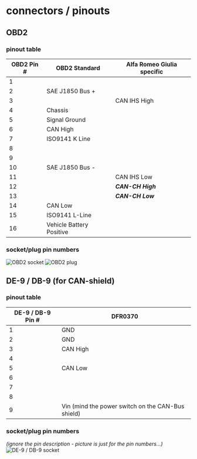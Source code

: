 # connectors / pinouts

## OBD2
### pinout table
| OBD2 Pin # | OBD2 Standard            | Alfa Romeo Giulia specific |
|------------|--------------------------|----------------------------|
| 1          |                          |                            |
| 2          | SAE J1850 Bus +          |                            |
| 3          |                          | CAN IHS High               |
| 4          | Chassis                  |                            |
| 5          | Signal Ground            |                            |
| 6          | CAN High                 |                            |
| 7          | ISO9141 K Line           |                            |
| 8          |                          |                            |
| 9          |                          |                            |
| 10         | SAE J1850 Bus -          |                            |
| 11         |                          | CAN IHS Low                |
| 12         |                          | ***CAN-CH High***          |
| 13         |                          | ***CAN-CH Low***           |
| 14         | CAN Low                  |                            |
| 15         | ISO9141 L-Line           |                            |
| 16         | Vehicle Battery Positive |                            |
### socket/plug pin numbers
![OBD2 socket](https://www.obd-2.de/carcode/pics/conn_obdf.gif)
![OBD2 plug](https://www.obd-2.de/carcode/pics/conn_obdm.gif)

## DE-9 / DB-9 (for CAN-shield)
### pinout table
| DE-9 / DB-9 Pin # | DFR0370                                                |
|-------------------|--------------------------------------------------------|
| 1                 | GND                                                    |
| 2                 | GND                                                    |
| 3                 | CAN High                                               |
| 4                 |                                                        |
| 5                 | CAN Low                                                |
| 6                 |                                                        |
| 7                 |                                                        |
| 8                 |                                                        |
| 9                 | Vin (mind the power switch on the CAN-Bus shield)      |
### socket/plug pin numbers
*(ignore the pin description - picture is just for the pin numbers...)*
![DE-9 / DB-9 socket](https://upload.wikimedia.org/wikipedia/commons/thumb/2/29/RS-232_DE-9_Connector_Pinouts.png/800px-RS-232_DE-9_Connector_Pinouts.png)